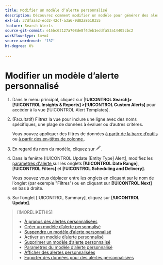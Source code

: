 ```yaml
---
title: Modifier un modèle d’alerte personnalisé
description: Découvrez comment modifier un modèle pour générer des alertes personnalisées.
exl-id: 37dfaaa2-ecd2-42cf-a3a6-9d82a8610355
feature: Search Alerts
source-git-commit: e16bc62127a708de8f4deb1eddfa53a14405cbc2
workflow-type: tm+mt
source-wordcount: '137'
ht-degree: 0%

---
```


# Modifier un modèle d’alerte personnalisé

1. Dans le menu principal, cliquez sur **[!UICONTROL Search]> [!UICONTROL Insights & Reports] >[!UICONTROL Custom Alerts]** pour accéder à la vue [!UICONTROL Alert Templates].

1. (Facultatif) Filtrez la vue pour inclure une ligne avec des noms spécifiques, une plage de données à évaluer ou d’autres critères.

   Vous pouvez appliquer des filtres de données [ à partir de la barre d’outils ](/help/search-social-commerce/common-tasks/data-views/ad-hoc-settings/column-filter-apply-from-toolbar.md) ou [ à partir des en-têtes de colonne ](/help/search-social-commerce/common-tasks/data-views/ad-hoc-settings/column-filter-apply-from-column-heading.md).

1. En regard du nom du modèle, cliquez sur ![Modifier](/help/search-social-commerce/assets/edit.png "Modifier").

1. Dans la fenêtre [!UICONTROL Update \[Entity Type\] Alert], modifiez les [ paramètres d&#39;alerte ](alert-template-settings.md) sur les onglets **[!UICONTROL Date Range]**, **[!UICONTROL Filters]** et **[!UICONTROL Scheduling and Delivery]**.

   Vous pouvez vous déplacer entre les onglets en cliquant sur le nom de l’onglet (par exemple &quot;Filtres&quot;) ou en cliquant sur **[!UICONTROL Next]** en bas à droite.

1. Sur l’onglet [!UICONTROL Summary], cliquez sur **[!UICONTROL Update]**.

>[!MORELIKETHIS]
>
>* [À propos des alertes personnalisées](alert-about.md)
>* [Créer un modèle d’alerte personnalisé](alert-template-create.md)
>* [Suspendre un modèle d’alerte personnalisé](alert-template-pause.md)
>* [Activer un modèle d’alerte personnalisé](alert-template-activate.md)
>* [ Supprimer un modèle d’alerte personnalisé](alert-template-delete.md)
>* [ Paramètres du modèle d’alerte personnalisé](alert-template-settings.md)
>* [ Afficher des alertes personnalisées](alert-view.md)
>* [Exporter des données pour des alertes personnalisées](alert-export-data.md)
